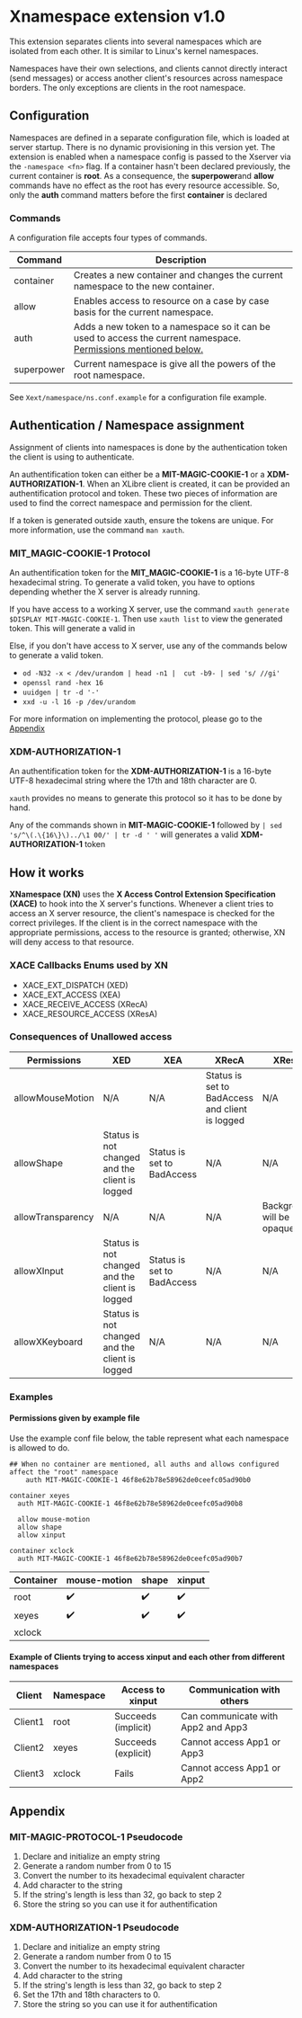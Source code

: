 # Xnamespace extension v1.0

This extension separates clients into several namespaces which are isolated from each other.
It is similar to Linux's kernel namespaces.

Namespaces have their own selections, and clients cannot directly interact
(send messages) or access another client's resources across namespace borders.
The only exceptions are clients in the root namespace.

## Configuration

Namespaces are defined in a separate configuration file, which is loaded at
server startup.
There is no dynamic provisioning in this version yet.
The extension is enabled when a namespace config is passed to the Xserver via the
`-namespace <fn>` flag.
If a container hasn't been declared previously, the current container is **root**.
As a consequence, the **superpower**and **allow** commands have no effect as the root has every resource accessible.
So, only the **auth** command matters before the first **container** is declared

### Commands

A configuration file accepts four types of commands.

| Command    | Description                                                                                                                                          |
|------------|------------------------------------------------------------------------------------------------------------------------------------------------------|
| container  | Creates a new container and changes the current namespace to the new container.                                                                      |
| allow      | Enables access to resource on a case by case basis for the current namespace.                                                                        |
| auth       | Adds a new token to a namespace so it can be used to access the current namespace. [Permissions mentioned below.](#consequences-of-unallowed-access) |
| superpower | Current namespace is give all the powers of the root namespace.                                                                                      |

See `Xext/namespace/ns.conf.example` for a configuration file example.

## Authentication / Namespace assignment

Assignment of clients into namespaces is done by the authentication token the
client is using to authenticate.

An authentification token can either be a **MIT-MAGIC-COOKIE-1** or a **XDM-AUTHORIZATION-1**.
When an XLibre client is created, it can be provided an authentification protocol and token.
These two pieces of information are used to find the correct namespace and permission for the client.

If a token is generated outside xauth, ensure the tokens are unique.
For more information, use the command `man xauth`.

### MIT_MAGIC-COOKIE-1 Protocol

An authentification token for the **MIT_MAGIC-COOKIE-1** is a 16-byte UTF-8 hexadecimal string.
To generate a valid token, you have to options depending whether the X server is already running.

If you have access to a working X server, use the command `xauth generate $DISPLAY MIT-MAGIC-COOKIE-1`.
Then use `xauth list` to view the generated token. This will generate a valid in

Else, if you don't have access to X server, use any of the commands below to generate a valid token.

- `od -N32 -x < /dev/urandom | head -n1 |  cut -b9- | sed 's/ //gi'`
- `openssl rand -hex 16`
- `uuidgen | tr -d '-'`
- `xxd -u -l 16 -p /dev/urandom`

For more information on implementing the protocol, please go to the [Appendix](#appendix)

### XDM-AUTHORIZATION-1

An authentification token for the **XDM-AUTHORIZATION-1** is a 16-byte UTF-8 hexadecimal string where the 17th and
18th character are 0.

`xauth` provides no means to generate this protocol so it has to be done by hand.

Any of the commands shown in **MIT-MAGIC-COOKIE-1** followed by `| sed 's/^\(.\{16\}\)../\1 00/' | tr -d ' '` will
generates a valid **XDM-AUTHORIZATION-1** token

## How it works

**XNamespace (XN)** uses the **X Access Control Extension Specification (XACE)** to hook into the X server's functions.
Whenever a client tries to access an X server resource, the client's namespace is checked for the correct privileges.
If the client is in the correct namespace with the appropriate permissions, access to the resource is granted;
otherwise, XN will deny access to that resource.

### XACE Callbacks Enums used by XN

- XACE_EXT_DISPATCH (XED)
- XACE_EXT_ACCESS (XEA)
- XACE_RECEIVE_ACCESS (XRecA)
- XACE_RESOURCE_ACCESS (XResA)

### Consequences of Unallowed access

| Permissions       | XED                                            | XEA                        | XRecA                                           | XResA                     |
|-------------------|------------------------------------------------|----------------------------|-------------------------------------------------|---------------------------|
| allowMouseMotion  | N/A                                            | N/A                        | Status is set to BadAccess and client is logged | N/A                       |
| allowShape        | Status is not changed and the client is logged | Status is set to BadAccess | N/A                                             | N/A                       |
| allowTransparency | N/A                                            | N/A                        | N/A                                             | Background will be opaque |
| allowXInput       | Status is not changed and the client is logged | Status is set to BadAccess | N/A                                             | N/A                       |
| allowXKeyboard    | Status is not changed and the client is logged | N/A                        | N/A                                             | N/A                       |

### Examples

#### Permissions given by example file

Use the example conf file below, the table represent what each namespace is allowed to do.

```
## When no container are mentioned, all auths and allows configured affect the "root" namespace
    auth MIT-MAGIC-COOKIE-1 46f8e62b78e58962de0ceefc05ad90b0
    
container xeyes
  auth MIT-MAGIC-COOKIE-1 46f8e62b78e58962de0ceefc05ad90b8
  
  allow mouse-motion
  allow shape
  allow xinput

container xclock
  auth MIT-MAGIC-COOKIE-1 46f8e62b78e58962de0ceefc05ad90b7
```

| Container | mouse-motion | shape | xinput |
|-----------|--------------|-------|--------|
| root      | ✔️           | ✔️    | ✔️     |
| xeyes     | ✔️           | ✔️    | ✔️     |
| xclock    |              |       |        |

#### Example of Clients trying to access xinput and each other from different namespaces

| Client  | Namespace | Access to xinput    | Communication with others          |
|---------|-----------|---------------------|------------------------------------|
| Client1 | root      | Succeeds (implicit) | Can communicate with App2 and App3 |
| Client2 | xeyes     | Succeeds (explicit) | Cannot access App1 or App3         |
| Client3 | xclock    | Fails               | Cannot access App1 or App2         |

## Appendix

### MIT-MAGIC-PROTOCOL-1 Pseudocode

1. Declare and initialize an empty string
2. Generate a random number from 0 to 15
3. Convert the number to its hexadecimal equivalent character
4. Add character to the string
5. If the string's length is less than 32, go back to step 2
6. Store the string so you can use it for authentification

### XDM-AUTHORIZATION-1 Pseudocode

1. Declare and initialize an empty string
2. Generate a random number from 0 to 15
3. Convert the number to its hexadecimal equivalent character
4. Add character to the string
5. If the string's length is less than 32, go back to step 2
6. Set the 17th and 18th characters to 0.
7. Store the string so you can use it for authentification